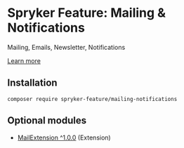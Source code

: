 # Spryker Feature: Mailing & Notifications

Mailing, Emails, Newsletter, Notifications

[Learn more](https://docs.spryker.com/docs/scos/user/features/202108.0/mailing-and-notifications-feature-overview.html)

## Installation

```
composer require spryker-feature/mailing-notifications
```

## Optional modules
- [MailExtension ^1.0.0](https://github.com/spryker/mail-extension) (Extension)
